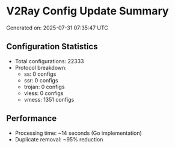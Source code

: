 # V2Ray Config Update Summary
Generated on: 2025-07-31 07:35:47 UTC

## Configuration Statistics
- Total configurations: 22333
- Protocol breakdown:
  - ss: 0 configs
  - ssr: 0 configs
  - trojan: 0 configs
  - vless: 0 configs
  - vmess: 1351 configs

## Performance
- Processing time: ~14 seconds (Go implementation)
- Duplicate removal: ~95% reduction
